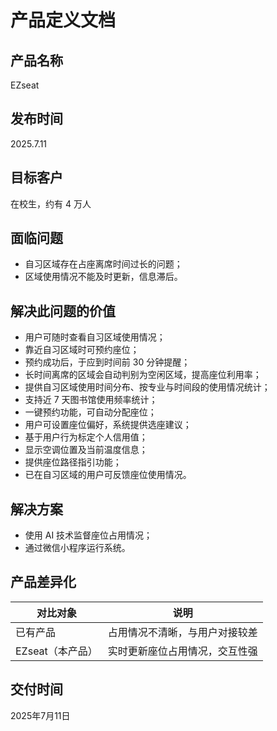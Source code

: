# 产品定义文档

## 产品名称
EZseat

## 发布时间
2025.7.11

## 目标客户
在校生，约有 4 万人

## 面临问题
- 自习区域存在占座离席时间过长的问题；
- 区域使用情况不能及时更新，信息滞后。

## 解决此问题的价值
- 用户可随时查看自习区域使用情况；
- 靠近自习区域时可预约座位；
- 预约成功后，于应到时间前 30 分钟提醒；
- 长时间离席的区域会自动判别为空闲区域，提高座位利用率；
- 提供自习区域使用时间分布、按专业与时间段的使用情况统计；
- 支持近 7 天图书馆使用频率统计；
- 一键预约功能，可自动分配座位；
- 用户可设置座位偏好，系统提供选座建议；
- 基于用户行为标定个人信用值；
- 显示空调位置及当前温度信息；
- 提供座位路径指引功能；
- 已在自习区域的用户可反馈座位使用情况。

## 解决方案
- 使用 AI 技术监督座位占用情况；
- 通过微信小程序运行系统。

## 产品差异化

| 对比对象 | 说明 |
|-----------|------|
| 已有产品 | 占用情况不清晰，与用户对接较差 |
| EZseat（本产品） | 实时更新座位占用情况，交互性强 |

## 交付时间
2025年7月11日
